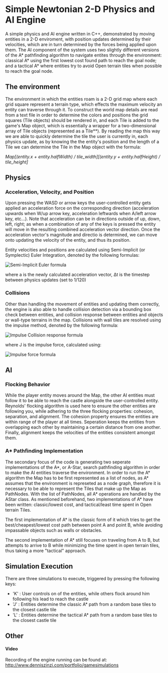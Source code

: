 # Simple Newtonian 2-D Physics and AI Engine

A simple physics and AI engine written in C++, demonstrated by moving entities in a 2-D enviroment, with position updates determined by 
their velocities, which are in turn determined by the forces being applied upon them. The AI component of the system uses two slightly 
different versions of the A* pathfinding algorithm to navigate entites through the environment: classical A* using the first lowest cost
found path to reach the goal node; and a tactical A* where entities try to avoid Open terrain tiles when possible to reach the goal node.

## The environment
The environment in which the entities roam is a 2-D grid map where each grid square represent a terrain type, which effects the maximum
velocity an entity can traverse through it. To construct the world map details are read from a text file in order to determine the colors
and positions the grid squares (Tile objects) should be rendered in, and each Tile is added to the game's Map object, which is essentially
a wrapper for a two-dimensional array of Tile objects (represented as a Tile\*\*). By reading the map this way we are able to quickly
determine the tile the user is currently in, each physics update, as by knowing the the entity's position and the length of a Tile we can
determine the Tile in the Map object with the formula: 

*Map[(entity.x + entity.halfWidth) / tile_width][(entity.y + entity.halfHeight) / tile_height]*

## Physics
### Acceleration, Velocity, and Position
Upon pressing the WASD or arrow keys the user-controlled entity gets applied an acceleration force on the corresponding direction 
(acceleration upwards when W/up arrow key, acceleration leftwards when A/left arrow key, etc...). Note that acceleration can be in 
directions outside of up, down, left, right; as when a combination of any of the keys is pressed the entity will move in the resulting
combined acceleration vector direction. Once the acceleration vector's magnitude and directio is determined, we can move onto updating
the velocity of the entity, and thus its position.

Entity velocities and positions are calculated using Semi-Implicit (or Symplectic) Euler Integration, denoted by the following formulas:

![Semi-Implicit Euler formula](http://i64.tinypic.com/2cnw7x0_th.png "Semi-Implicit Euler")

where a is the newly calculated acceleration vector, Δt is the timestep between physics updates (set to 1/120)

### Collisions
Other than handling the movement of entities and updating them correctly, the engine is also able to handle collision detection via a 
bounding box check between entities, and collision response between entities and objects or wall-type terrains in the map. Collisions
with wall tiles are resolved using the impulse method, denoted by the following formula:

![Impulse Collision response formula](http://oi64.tinypic.com/fp6xkj.jpg "Impulse Collision response formula")

where J is the impulse force, calculated using:

![Impulse force formula](http://i66.tinypic.com/k39ob7_th.png "Impulse force formula")

## AI

### Flocking Behavior
While the player entity moves around the Map, the other AI entities must follow it to be able to reach the castle alongside the 
user-controlled entity. Reynolds' flocking algorithm is used here to ensure the other entities are following you, while adhering to the  three flocking properties: cohesion, separation, and alignment. The cohesion property ensures the entities are within range of the player at all times. Seperation keeps the entities from overlapping each other by maintaining a certain distance from one another. Finally, alignment keeps the velocities of the entities consistent amongst them.

### A* Pathfinding Implementation
The secondary focus of the code is generating two seperate implementations of the A\*, or A-Star, search pathfinding algorithm in order 
to make the AI entities traverse the environment. In order to run the A* algorithm the Map has to be first represented as a list of 
nodes, as A\* assumes that the environment is represeted as a node graph, therefore it is necessary to be able to represent the Tiles 
that make up the Map as PathNodes. With the list of PathNodes, all A\* operations are handled by the AStar class. As mentioned beforehand,
two implementations of A* have been written: classic/lowest cost, and tactical/least time spent in Open terrain Tiles.

The first implementation of A\* is the classic form of it which tries to get the 
best/cheapest/lowest cost path between point A and point B, while avoiding impassable objects such as walls or obstacles.

The second implementation of A\* still focuses on traveling from A to B, but attempts to arrive to B while minimizing the time spent in 
open terrain tiles, thus taking a more "tactical" approach.

## Simulation Execution
There are three simulations to execute, triggered by pressing the following keys:
- 'K' : User controls on of the entities, while others flock around him following his lead to reach the castle
- 'J' : Entities determine the classic A* path from a random base tiles to the closest castle tile
- 'L' : Entities determine the tactical A* path from a random base tiles to the closest castle tile

## Other
#### Video
Recording of the engine running can be found at: http://www.denniszinzi.com/portfolio/gamesimulations
